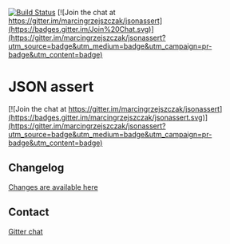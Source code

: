 [![Build Status](https://travis-ci.org/marcingrzejszczak/jsonassert.svg?branch=master)](https://travis-ci.org/marcingrzejszczak/jsonassert)
[![Join the chat at https://gitter.im/marcingrzejszczak/jsonassert](https://badges.gitter.im/Join%20Chat.svg)](https://gitter.im/marcingrzejszczak/jsonassert?utm_source=badge&utm_medium=badge&utm_campaign=pr-badge&utm_content=badge)

JSON assert
===============

[![Join the chat at https://gitter.im/marcingrzejszczak/jsonassert](https://badges.gitter.im/marcingrzejszczak/jsonassert.svg)](https://gitter.im/marcingrzejszczak/jsonassert?utm_source=badge&utm_medium=badge&utm_campaign=pr-badge&utm_content=badge)


Changelog
--------------------
[Changes are available here](CHANGELOG.md)

Contact
--------------------
[Gitter chat](https://gitter.im/marcingrzejszczak/jsonassert)
